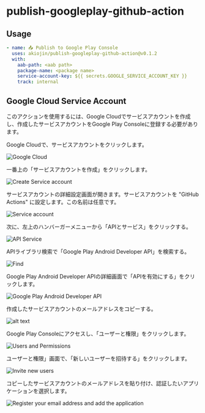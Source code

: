 # publish-googleplay-github-action

## Usage

```yaml
- name: 📤 Publish to Google Play Console
  uses: akiojin/publish-googleplay-github-action@v0.1.2
  with:
    aab-path: <aab path>
    package-name: <package name>
    service-account-key: ${{ secrets.GOOGLE_SERVICE_ACCOUNT_KEY }}
    track: internal
```

## Google Cloud Service Account

このアクションを使用するには、Google Cloudでサービスアカウントを作成し、作成したサービスアカウントをGoogle Play Consoleに登録する必要があります。

Google Cloudで、サービスアカウントをクリックします。

![Google Cloud](image.png)

一番上の「サービスアカウントを作成」をクリックします。

![Create Service account](image-1.png)

サービスアカウントの詳細設定画面が開きます。サービスアカウントを "GitHub Actions" に設定します。この名前は任意です。

![Service account](image-2.png)

次に、左上のハンバーガーメニューから「APIとサービス」をクリックする。

![API Service](image-3.png)

APIライブラリ検索で「Google Play Android Developer API」を検索する。

![Find](image-5.png)

Google Play Android Developer APIの詳細画面で「APIを有効にする」をクリックします。

![Google Play Android Developer API](image-4.png)

作成したサービスアカウントのメールアドレスをコピーする。

![alt text](image-6.png)

Google Play Consoleにアクセスし、「ユーザーと権限」をクリックします。

![Users and Permissions](image-7.png)

ユーザーと権限」画面で、「新しいユーザーを招待する」をクリックします。

![Invite new users](image-8.png)

コピーしたサービスアカウントのメールアドレスを貼り付け、認証したいアプリケーションを選択します。

![Register your email address and add the application](image-9.png)
